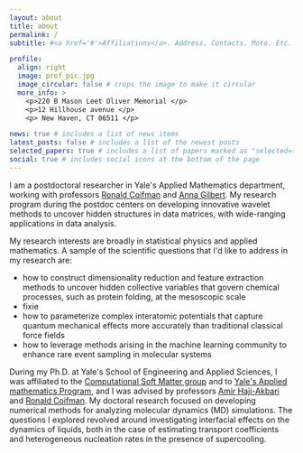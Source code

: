 ```yaml
---
layout: about
title: about
permalink: /
subtitle: #<a href='#'>Affiliations</a>. Address. Contacts. Moto. Etc.

profile:
  align: right
  image: prof_pic.jpg
  image_circular: false # crops the image to make it circular
  more_info: >
    <p>220 B Mason Leet Oliver Memorial </p>
    <p>12 Hillhouse avenue </p>
    <p> New Haven, CT 06511 </p>

news: true # includes a list of news items
latest_posts: false # includes a list of the newest posts
selected_papers: true # includes a list of papers marked as "selected={true}"
social: true # includes social icons at the bottom of the page
---
```


I am a postdoctoral researcher in Yale's Applied Mathematics department, working with professors <a href="https://seas.yale.edu/faculty-research/faculty-directory/ronald-coifman">Ronald Coifman</a> and <a href="https://annacgilbert.github.io/">Anna Gilbert</a>. My research program during the postdoc centers on developing innovative wavelet methods to uncover hidden structures in data matrices, with wide-ranging applications in data analysis.

My research interests are broadly in statistical physics and applied mathematics. A sample of the scientific questions that I'd like to address in my research are: 
<ul>
    <li>how to construct dimensionality reduction and feature extraction methods to uncover hidden collective variables that govern chemical processes, such as protein folding, at the mesoscopic scale</li>
    <li>fixie</li>
    <li>how to parameterize complex interatomic potentials that capture quantum mechanical effects more accurately than traditional classical force fields</li>
    <li>how to leverage methods arising in the machine learning community to enhance rare event sampling in molecular systems</li>
</ul>

During my Ph.D. at Yale's School of Engineering and Applied Sciences, I was affiliated to the <a href="https://haji-akbari.yale.edu/">Computational Soft Matter group</a>  and to <a href="https://applied.math.yale.edu/graduate-program-0">Yale's Applied mathematics Program</a>, and I was advised by professors <a href="https://haji-akbari.yale.edu/profile/amir-haji-akbari">Amir Haji-Akbari</a> and <a href="https://seas.yale.edu/faculty-research/faculty-directory/ronald-coifman">Ronald Coifman</a>. My doctoral research focused on developing numerical methods for analyzing molecular dynamics (MD) simulations. The questions I explored revolved around investigating interfacial effects on the dynamics of liquids, both in the case of estimating transport coefficients and heterogeneous nucleation rates in the presence of supercooling.


<!--Put your address / P.O. box / other info right below your picture. You can also disable any of these elements by editing `profile` property of the YAML header of your `_pages/about.md`. Edit `_bibliography/papers.bib` and Jekyll will render your [publications page](/al-folio/publications/) automatically.-->

<!--Link to your social media connections, too. This theme is set up to use [Font Awesome icons](https://fontawesome.com/) and [Academicons](https://jpswalsh.github.io/academicons/), like the ones below. Add your Facebook, Twitter, LinkedIn, Google Scholar, or just disable all of them.-->

